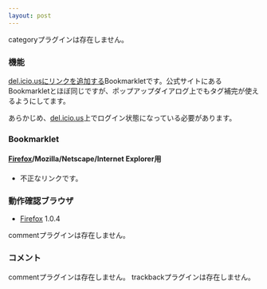 ```yaml
---
layout: post
---
```

<p><span class="error">categoryプラグインは存在しません。</span></p>
<h3>機能</h3>
<p><a href="/?page=del%2Eicio%2Eus%A4%CB%A5%EA%A5%F3%A5%AF%A4%F2%C4%C9%B2%C3%A4%B9%A4%EB" class="wikipage">del.icio.usにリンクを追加する</a>Bookmarkletです。公式サイトにあるBookmarkletとほぼ同じですが、ポップアップダイアログ上でもタグ補完が使えるようにしてます。</p>
<p>あらかじめ、<a href="http://delicious.com/">del.icio.us</a>上でログイン状態になっている必要があります。</p>
<h3>Bookmarklet</h3>
<h4><a href="http://www.mozilla-japan.org/products/firefox/">Firefox</a>/Mozilla/Netscape/Internet Explorer用</h4>
<ul>
<li><span class="error">不正なリンクです。</span></li>
</ul>
<h3>動作確認ブラウザ</h3>
<ul>
<li><a href="http://www.mozilla-japan.org/products/firefox/">Firefox</a> 1.0.4</li>
</ul>
<p><span class="error">commentプラグインは存在しません。</span> </p>
<h3>コメント</h3>
<p><span class="error">commentプラグインは存在しません。</span> <span class="error">trackbackプラグインは存在しません。</span> </p>
